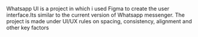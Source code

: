   Whatsapp UI is a project in which i used Figma to create the user interface.Its similar to the current version of Whatsapp messenger.
  The project is made under UI/UX rules on spacing, consistency, alignment and other key factors
